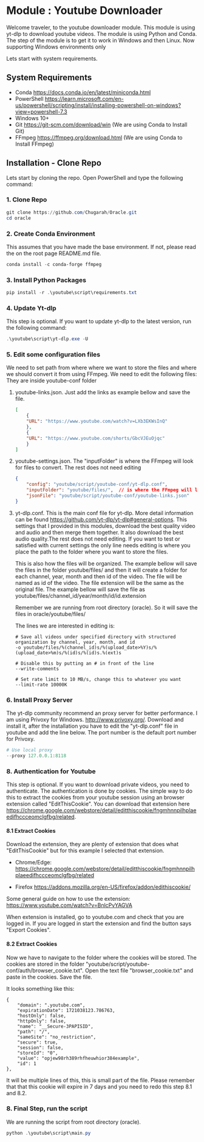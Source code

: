 # Module : Youtube Downloader

Welcome traveler, to the youtube downloader module. This module is using yt-dlp to download youtube videos. The module is using Python and Conda. The step of the module is to get it to work in Windows and then Linux. Now supporting Windows environments only

Lets start with system requirements.

## System Requirements

* Conda <https://docs.conda.io/en/latest/miniconda.html>
* PowerShell <https://learn.microsoft.com/en-us/powershell/scripting/install/installing-powershell-on-windows?view=powershell-7.3>
* Windows 10+
* Git <https://git-scm.com/download/win> (We are using Conda to Install Git)
* FFmpeg <https://ffmpeg.org/download.html> (We are using Conda to Install FFmpeg)

## Installation - Clone Repo

Lets start by cloning the repo. Open PowerShell and type the following command:

### 1. Clone Repo

```powershell
git clone https://github.com/Chugarah/Oracle.git
cd oracle
```

### 2. Create Conda Environment

This assumes that you have made the base environment. If not, please read the on the root page README.md file.

```powershell
conda install -c conda-forge ffmpeg
```

### 3. Install Python Packages

```powershell
pip install -r .\youtube\script\requirements.txt
```

### 4. Update Yt-dlp

This step is optional. If you want to update yt-dlp to the latest version, run the following command:

```powershell
.\youtube\script\yt-dlp.exe -U
```

### 5. Edit some configuration files

We need to set path from where where we want to store the files and where we should convert it from using FFmpeg. We need to edit the following files: They are inside youtube-conf folder

1. youtube-links.json. Just add the links as example bellow and save the file.

    ```json
    [
        {
        "URL": "https://www.youtube.com/watch?v=LXb3EKWsInQ"
        },
        {
        "URL": "https://www.youtube.com/shorts/GbcVJEuOjqc"
        }
    ]
    ```

2. youtube-settings.json. The "inputFolder" is where the FFmpeg will look for files to convert. The rest does not need editing

    ```json
    {
        "config": "youtube/script/youtube-conf/yt-dlp.conf",
        "inputFolder": "youtube/files/",  // is where the FFmpeg will look for sound files to convert
        "jsonFile": "youtube/script/youtube-conf/youtube-links.json"
    }
    ```

3. yt-dlp.conf. This is the main conf file for yt-dlp. More detail information can be found <https://github.com/yt-dlp/yt-dlp#general-options>. This settings that I provided in this modules, download the best quality video and audio and then merge them together. It also download the best audio quality.The rest does not need editing. If you want to test or satisfied with current settings the only line needs editing is where you place the path to the folder where you want to store the files.

    This is also how the files will be organized. The example bellow will save the files in the folder youtube/files/ and then it will create a folder for each channel, year, month and then id of the video. The file will be named as id of the video. The file extension will be the same as the original file. The example bellow will save the file as youtube/files/channel_id/year/month/id/id.extension

    Remember we are running from root directory (oracle). So it will save the files in oracle/youtube/files/

    The lines we are interested in editing is:

    ```config
    # Save all videos under specified directory with structured organization by channel, year, month, and id
    -o youtube/files/%(channel_id)s/%(upload_date>%Y)s/%(upload_date>%m)s/%(id)s/%(id)s.%(ext)s
    
    # Disable this by putting an # in front of the line
    --write-comments

    # Set rate limit to 10 MB/s, change this to whatever you want
    --limit-rate 10000K
    ```

### 6. Install Proxy Server

The yt-dlp community recommend an proxy server for better performance. I am using Privoxy for Windows. <http://www.privoxy.org/>. Download and install it, after the installation you have to edit the "yt-dlp.conf" file in youtube and add the line below. The port number is the default port number for Privoxy.

```powershell
# Use local proxy
--proxy 127.0.0.1:8118
```

### 8. Authentication for Youtube

This step is optional. If you want to download private videos, you need to authenticate. The authentication is done by cookies. The simple way to do this to extract the cookies from your youtube session using an browser extension called "EditThisCookie". You can download that extension here <https://chrome.google.com/webstore/detail/editthiscookie/fngmhnnpilhplaeedifhccceomclgfbg/related>.

#### 8.1 Extract Cookies

Download the extension, they are plenty of extension that does what "EditThisCookie" but for this example I selected that extension.

* Chrome/Edge: <https://chrome.google.com/webstore/detail/editthiscookie/fngmhnnpilhplaeedifhccceomclgfbg/related>

* Firefox <https://addons.mozilla.org/en-US/firefox/addon/edithiscookie/>

Some general guide on how to use the extension:
<https://www.youtube.com/watch?v=BnlcPvYAGVA>

When extension is installed, go to youtube.com and check that you are logged in. If you are logged in start the extension and find the button says "Export Cookies".

#### 8.2 Extract Cookies

Now we have to navigate to the folder where the cookies will be stored. The cookies are stored in the folder "youtube/script/youtube-conf/auth/browser_cookie.txt". Open the text file "browser_cookie.txt" and paste in the cookies. Save the file.

It looks something like this:

```text
{
    "domain": ".youtube.com",
    "expirationDate": 1721038123.786763,
    "hostOnly": false,
    "httpOnly": false,
    "name": "__Secure-3PAPISID",
    "path": "/",
    "sameSite": "no_restriction",
    "secure": true,
    "session": false,
    "storeId": "0",
    "value": "opjew98rh389rhfheuwhior384example",
    "id": 1
},
```

It will be multiple lines of this, this is small part of the file. Please remember  that that this cookie will expire in 7 days and you need to redo this step 8.1 and 8.2.

### 8. Final Step, run the script

We are running the script from root directory (oracle).

```powershell
python .\youtube\script\main.py
```
